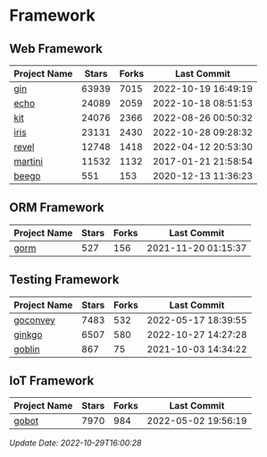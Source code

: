 # Framework

## Web Framework
| Project Name | Stars | Forks | Last Commit |
| ------------ | ----- | ----- | ----------- |
| [gin](https://github.com/gin-gonic/gin) | 63939 | 7015 | 2022-10-19 16:49:19 |
| [echo](https://github.com/labstack/echo) | 24089 | 2059 | 2022-10-18 08:51:53 |
| [kit](https://github.com/go-kit/kit) | 24076 | 2366 | 2022-08-26 00:50:32 |
| [iris](https://github.com/kataras/iris) | 23131 | 2430 | 2022-10-28 09:28:32 |
| [revel](https://github.com/revel/revel) | 12748 | 1418 | 2022-04-12 20:53:30 |
| [martini](https://github.com/go-martini/martini) | 11532 | 1132 | 2017-01-21 21:58:54 |
| [beego](https://github.com/astaxie/beego) | 551 | 153 | 2020-12-13 11:36:23 |

## ORM Framework
| Project Name | Stars | Forks | Last Commit |
| ------------ | ----- | ----- | ----------- |
| [gorm](https://github.com/jinzhu/gorm) | 527 | 156 | 2021-11-20 01:15:37 |

## Testing Framework
| Project Name | Stars | Forks | Last Commit |
| ------------ | ----- | ----- | ----------- |
| [goconvey](https://github.com/smartystreets/goconvey) | 7483 | 532 | 2022-05-17 18:39:55 |
| [ginkgo](https://github.com/onsi/ginkgo) | 6507 | 580 | 2022-10-27 14:27:28 |
| [goblin](https://github.com/franela/goblin) | 867 | 75 | 2021-10-03 14:34:22 |

## IoT Framework
| Project Name | Stars | Forks | Last Commit |
| ------------ | ----- | ----- | ----------- |
| [gobot](https://github.com/hybridgroup/gobot) | 7970 | 984 | 2022-05-02 19:56:19 |

*Update Date: 2022-10-29T16:00:28*